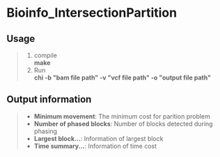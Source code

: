 # Bioinfo_IntersectionPartition

## Usage
> 1. compile<br>
>   **make**
> 2. Run<br>
>   **chi -b "bam file path" -v "vcf file path" -o "output file path"**

## Output information
>* **Minimum  movement**: The minimum cost for parition problem
>* **Number of phased blocks**: Number of blocks detected during phasing  
>* **Largest block...**: Information of largest block  
>* **Time summary...**: Information of time cost  
